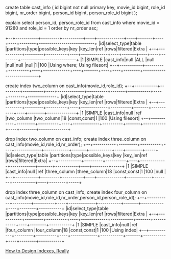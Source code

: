 create table cast_info
(
    id             bigint not null
        primary key,
    movie_id       bigint,
    role_id        bigint,
    nr_order       bigint,
    person_id      bigint,
    person_role_id bigint
);

explain select person_id, person_role_id from cast_info where movie_id = 91280 and role_id = 1 order by nr_order asc;

+--+-----------+---------+----------+----+-------------+----+-------+----+----+--------+---------------------------+
|id|select_type|table    |partitions|type|possible_keys|key |key_len|ref |rows|filtered|Extra                      |
+--+-----------+---------+----------+----+-------------+----+-------+----+----+--------+---------------------------+
|1 |SIMPLE     |cast_info|null      |ALL |null         |null|null   |null|1   |100     |Using where; Using filesort|
+--+-----------+---------+----------+----+-------------+----+-------+----+----+--------+---------------------------+

create index two_column on cast_info(movie_id,role_id);
+--+-----------+---------+----------+----+-------------+----------+-------+-----------+----+--------+--------------+
|id|select_type|table    |partitions|type|possible_keys|key       |key_len|ref        |rows|filtered|Extra         |
+--+-----------+---------+----------+----+-------------+----------+-------+-----------+----+--------+--------------+
|1 |SIMPLE     |cast_info|null      |ref |two_column   |two_column|18     |const,const|1   |100     |Using filesort|
+--+-----------+---------+----------+----+-------------+----------+-------+-----------+----+--------+--------------+

drop index two_column on cast_info;
create index three_column on cast_info(movie_id,role_id,nr_order);
+--+-----------+---------+----------+----+-------------+------------+-------+-----------+----+--------+-----+
|id|select_type|table    |partitions|type|possible_keys|key         |key_len|ref        |rows|filtered|Extra|
+--+-----------+---------+----------+----+-------------+------------+-------+-----------+----+--------+-----+
|1 |SIMPLE     |cast_info|null      |ref |three_column |three_column|18     |const,const|1   |100     |null |
+--+-----------+---------+----------+----+-------------+------------+-------+-----------+----+--------+-----+

drop index three_column on cast_info;
create index four_column on cast_info(movie_id,role_id,nr_order,person_id,person_role_id);
+--+-----------+---------+----------+----+-------------+-----------+-------+-----------+----+--------+-----------+
|id|select_type|table    |partitions|type|possible_keys|key        |key_len|ref        |rows|filtered|Extra      |
+--+-----------+---------+----------+----+-------------+-----------+-------+-----------+----+--------+-----------+
|1 |SIMPLE     |cast_info|null      |ref |four_column  |four_column|18     |const,const|1   |100     |Using index|
+--+-----------+---------+----------+----+-------------+-----------+-------+-----------+----+--------+-----------+


[How to Design Indexes, Really](https://www.slideshare.net/billkarwin/how-to-design-indexes-really)

